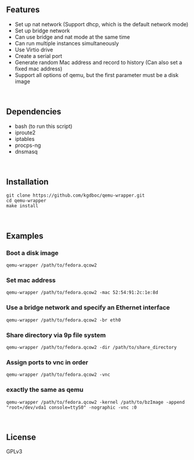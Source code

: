 ## Features
* Set up nat network (Support dhcp, which is the default network mode)
* Set up bridge network
* Can use bridge and nat mode at the same time
* Can run multiple instances simultaneously
* Use Virtio drive
* Create a serial port
* Generate random Mac address and record to history (Can also set a fixed mac address)
* Support all options of qemu, but the first parameter must be a disk image
<br/>

## Dependencies
* bash (to run this script)
* iproute2
* iptables
* procps-ng
* dnsmasq
<br/>

## Installation
    git clone https://github.com/kgdboc/qemu-wrapper.git
    cd qemu-wrapper
    make install
<br/>


## Examples
### Boot a disk image
    qemu-wrapper /path/to/fedora.qcow2

### Set mac address
    qemu-wrapper /path/to/fedora.qcow2 -mac 52:54:91:2c:1e:8d

### Use a bridge network and specify an Ethernet interface 
    qemu-wrapper /path/to/fedora.qcow2 -br eth0

### Share directory via 9p file system
    qemu-wrapper /path/to/fedora.qcow2 -dir /path/to/share_directory

### Assign ports to vnc in order
    qemu-wrapper /path/to/fedora.qcow2 -vnc

### exactly the same as qemu
    qemu-wrapper /path/to/fedora.qcow2 -kernel /path/to/bzImage -append "root=/dev/vda1 console=ttyS0" -nographic -vnc :0
<br/>

## License
GPLv3
